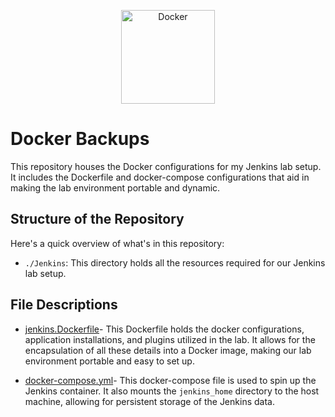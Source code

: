 <p align="center">
  <a href="https://www.docker.com/">
    <img src="https://cdn.worldvectorlogo.com/logos/docker.svg" alt="Docker" width="150">
  </a>
</p>

# Docker Backups

This repository houses the Docker configurations for my Jenkins lab setup. It includes the Dockerfile and docker-compose configurations that aid in making the lab environment portable and dynamic.

## Structure of the Repository

Here's a quick overview of what's in this repository:

- `./Jenkins`: This directory holds all the resources required for our Jenkins lab setup.

## File Descriptions

- [jenkins.Dockerfile](./Jenkins/Jenkins.Dockerfile)- This Dockerfile holds the docker configurations, application installations, and plugins utilized in the lab. It allows for the encapsulation of all these details into a Docker image, making our lab environment portable and easy to set up.

- [docker-compose.yml](./Jenkins/docker-compose.yml)- This docker-compose file is used to spin up the Jenkins container. It also mounts the `jenkins_home` directory to the host machine, allowing for persistent storage of the Jenkins data.